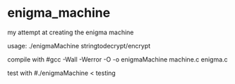 # enigma_machine
my attempt at creating the enigma machine

usage: ./enigmaMachine stringtodecrypt/encrypt

compile with
#gcc -Wall -Werror -O -o enigmaMachine machine.c enigma.c

test with
#./enigmaMachine < testing